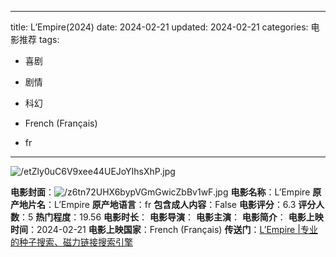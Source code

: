 
---
title: L’Empire(2024)
date: 2024-02-21
updated: 2024-02-21
categories: 电影推荐
tags:

- 喜剧
- 剧情
- 科幻

- French (Français)
- fr
---

<img src="https://image.tmdb.org/t/p/original/etZly0uC6V9xee44UEJoYIhsXhP.jpg" alt="/etZly0uC6V9xee44UEJoYIhsXhP.jpg" title="/etZly0uC6V9xee44UEJoYIhsXhP.jpg">

**电影封面**：<img src="https://image.tmdb.org/t/p/w200/z6tn72UHX6bypVGmGwicZbBv1wF.jpg" alt="/z6tn72UHX6bypVGmGwicZbBv1wF.jpg" title="/z6tn72UHX6bypVGmGwicZbBv1wF.jpg">
**电影名称**：L’Empire
**原产地片名**：L’Empire
**原产地语言**：fr
**包含成人内容**：False
**电影评分**：6.3
**评分人数**：5
**热门程度**：19.56
**电影时长**：
**电影导演**：
**电影主演**：
**电影简介**：
**电影上映时间**：2024-02-21
**电影上映国家**：French (Français)
**传送门**：[L’Empire |专业的种子搜索、磁力链接搜索引擎](https://movie.amd794.com:2083/?search=L%E2%80%99Empire&ordering=&mode=match_phrase&page_size=10&page=1)

